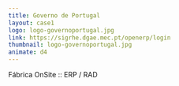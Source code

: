```yaml
---
title: Governo de Portugal
layout: case1
logo: logo-governoportugal.jpg
link: https://sigrhe.dgae.mec.pt/openerp/login
thumbnail: logo-governoportugal.jpg
animate: d4
---
```


Fábrica OnSite :: ERP / RAD
